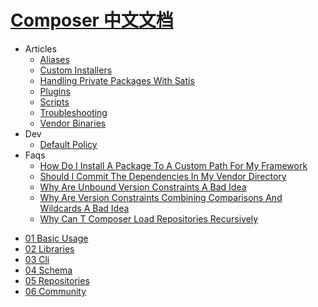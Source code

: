 # [Composer 中文文档](https://github.com/5-say/composer-doc-cn)

- Articles
  * [Aliases](articles/aliases.md)
  * [Custom Installers](articles/custom-installers.md)
  * [Handling Private Packages With Satis](articles/handling-private-packages-with-satis.md)
  * [Plugins](articles/plugins.md)
  * [Scripts](articles/scripts.md)
  * [Troubleshooting](articles/troubleshooting.md)
  * [Vendor Binaries](articles/vendor-binaries.md)
- Dev
  * [Default Policy](dev/DefaultPolicy.md)
- Faqs
  * [How Do I Install A Package To A Custom Path For My Framework](faqs/how-do-i-install-a-package-to-a-custom-path-for-my-framework.md)
  * [Should I Commit The Dependencies In My Vendor Directory](faqs/should-i-commit-the-dependencies-in-my-vendor-directory.md)
  * [Why Are Unbound Version Constraints A Bad Idea](faqs/why-are-unbound-version-constraints-a-bad-idea.md)
  * [Why Are Version Constraints Combining Comparisons And Wildcards A Bad Idea](faqs/why-are-version-constraints-combining-comparisons-and-wildcards-a-bad-idea.md)
  * [Why Can T Composer Load Repositories Recursively](faqs/why-can't-composer-load-repositories-recursively.md)
* [01 Basic Usage](01-basic-usage.md)
* [02 Libraries](02-libraries.md)
* [03 Cli](03-cli.md)
* [04 Schema](04-schema.md)
* [05 Repositories](05-repositories.md)
* [06 Community](06-community.md)
